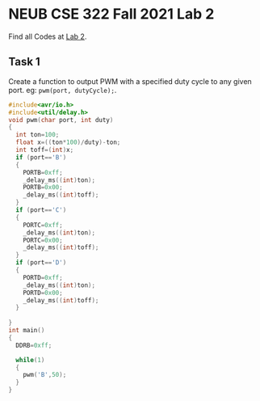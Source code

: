 # NEUB CSE 322 Fall 2021 Lab 2
Find all Codes at  [Lab 2](https://github.com/shparvez001/NEUB-CSE-322-Fall-2021/tree/main/Lab%202).
## Task 1
Create a function to output PWM with a specified duty cycle to any given port. eg: ```pwm(port, dutyCycle);```.
```c
#include<avr/io.h>
#include<util/delay.h>
void pwm(char port, int duty)
{
  int ton=100;
  float x=((ton*100)/duty)-ton;
  int toff=(int)x;
  if (port=='B')
  {
    PORTB=0xff;
    _delay_ms((int)ton);
    PORTB=0x00;
    _delay_ms((int)toff);
  }
  if (port=='C')
  {
    PORTC=0xff;
    _delay_ms((int)ton);
    PORTC=0x00;
    _delay_ms((int)toff);
  }
  if (port=='D')
  {
    PORTD=0xff;
    _delay_ms((int)ton);
    PORTD=0x00;
    _delay_ms((int)toff);
  }
  
}
int main()
{
  DDRB=0xff;

  while(1)
  {
    pwm('B',50);
  }
}
```